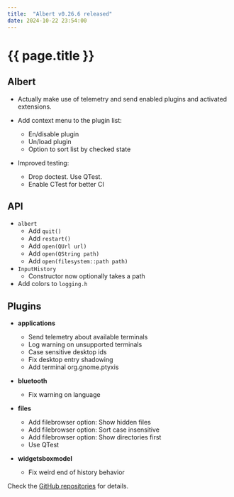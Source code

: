 ```yaml
---
title:  "Albert v0.26.6 released"
date: 2024-10-22 23:54:00
---
```


# {{ page.title }}

## Albert

- Actually make use of telemetry and send enabled plugins and activated extensions.

- Add context menu to the plugin list:
  - En/disable plugin
  - Un/load plugin
  - Option to sort list by checked state

- Improved testing:
  - Drop doctest. Use QTest.
  - Enable CTest for better CI

## API

- ``albert``
  - Add ``quit()``
  - Add ``restart()``
  - Add ``open(QUrl url)``
  - Add ``open(QString path)``
  - Add ``open(filesystem::path path)``
- ``InputHistory``
  - Constructor now optionally takes a path
- Add colors to ``logging.h``

## Plugins

- **applications**
  - Send telemetry about available terminals
  - Log warning on unsupported terminals
  - Case sensitive desktop ids
  - Fix desktop entry shadowing
  - Add terminal org.gnome.ptyxis

- **bluetooth**
  - Fix warning on language

- **files**
  - Add filebrowser option: Show hidden files
  - Add filebrowser option: Sort case insensitive
  - Add filebrowser option: Show directories first
  - Use QTest

- **widgetsboxmodel**
  - Fix weird end of history behavior

Check the [GitHub repositories](https://github.com/albertlauncher/albert/commits/v0.26.6) for details.

